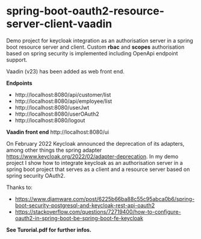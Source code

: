 # spring-boot-oauth2-resource-server-client-vaadin
Demo project for keycloak integration as an authorisation server in a spring boot resource server and client. Custom **rbac** and **scopes** authorisation based on spring security is implemented including OpenApi endpoint support. 

Vaadin (v23) has been added as web front end.

**Endpoints**

* http://localhost:8080/api/customer/list
* http://localhost:8080/api/employee/list
* http://localhost:8080/userJwt
* http://localhost:8080/userOAuth2
* http://localhost:8080/logout

**Vaadin front end**
http://localhost:8080/ui

On February 2022 Keycloak announced the deprecation of its adapters, among other things the spring adapter https://www.keycloak.org/2022/02/adapter-deprecation.
In my demo project I show how to integrate keycloak as an authorisation server in a spring boot project that serves as a client and a resource server based on spring security OAuth2.

Thanks to:
* https://www.djamware.com/post/6225b66ba88c55c95abca0b6/spring-boot-security-postgresql-and-keycloak-rest-api-oauth2
* https://stackoverflow.com/questions/72719400/how-to-configure-oauth2-in-spring-boot-be-spring-boot-fe-keycloak

**See Turorial.pdf for further infos.**

